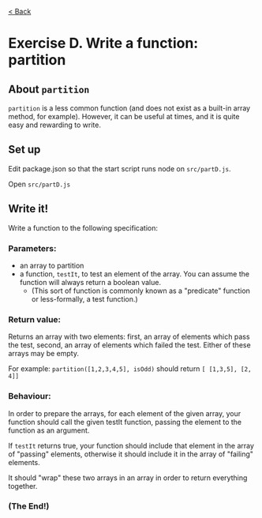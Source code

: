 [< Back](./README.md)

# Exercise D. Write a function: partition

## About `partition`

`partition` is a less common function (and does not exist as a built-in array method, for example). However, it can be useful at times, and it is quite easy and rewarding to write.

## Set up

Edit package.json so that the start script runs node on `src/partD.js`.

Open `src/partD.js`

## Write it!

Write a function to the following specification:

### Parameters:

- an array to partition
- a function, `testIt`, to test an element of the array. You can assume the function will always return a boolean value.
  - (This sort of function is commonly known as a "predicate" function or less-formally, a test function.)

### Return value:

Returns an array with two elements: first, an array of elements which pass the test, second, an array of elements which failed the test. Either of these arrays may be empty.

For example: `partition([1,2,3,4,5], isOdd)` should return `[ [1,3,5], [2, 4]]`

### Behaviour:

In order to prepare the arrays, for each element of the given array, your function should call the given testIt function, passing the element to the function as an argument.

If `testIt` returns true, your function should include that element in the array of "passing" elements, otherwise it should include it in the array of "failing" elements.

It should "wrap" these two arrays in an array in order to return everything together.

### (The End!)
